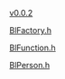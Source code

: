 
[v0.0.2](https://github.com/littleflute/vc6/edit/master/blc/readme.md)

[BlFactory.h](BlFactory.h)

[BlFunction.h](BlFunction.h)

[BlPerson.h](BlPerson.h)

